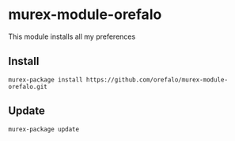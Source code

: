# murex-module-orefalo

This module installs all my preferences

## Install

```shell
murex-package install https://github.com/orefalo/murex-module-orefalo.git
```

## Update

```shell
murex-package update
```
